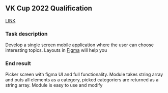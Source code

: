 ## VK Cup 2022 Qualification
[LINK](https://cups.online/en/tasks/1420)

### Task description
Develop a single screen mobile application where the user can choose interesting topics. Layouts in [Figma](https://www.figma.com/file/Aiv89Z7aEoYytmEV0Bxl87/VK-Cup-Mobile-Qual?node-id=0%3A1) will help you

### End result
Picker screen with figma UI and full functionality. Module takes string array and puts all elements as a category, picked categoriers are returned as a string array.
Module is easy to use and modify
